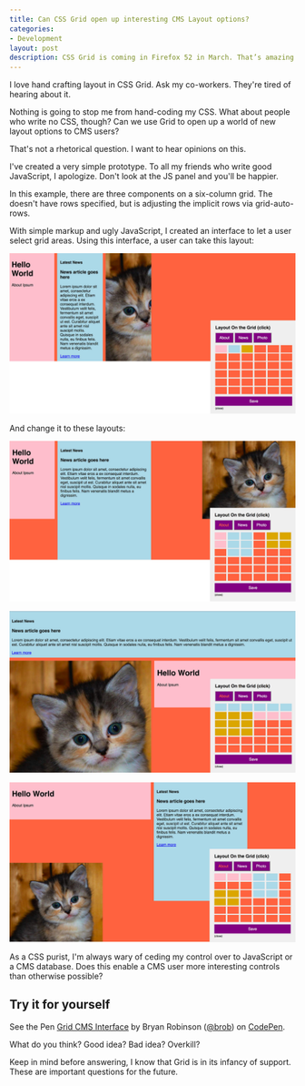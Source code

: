```yaml
---
title: Can CSS Grid open up interesting CMS Layout options?
categories:
- Development
layout: post
description: CSS Grid is coming in Firefox 52 in March. That’s amazing. It could overshadow a few small improvements that are also coming in the release. The Box-Alignment module is getting a couple new features, as well.
---
```


I love hand crafting layout in CSS Grid. Ask my co-workers. They're tired of hearing about it.

Nothing is going to stop me from hand-coding my CSS. What about people who write no CSS, though? Can we use Grid to open up a world of new layout options to CMS users?

That's not a rhetorical question. I want to hear opinions on this.

I've created a very simple prototype. To all my friends who write good JavaScript, I apologize. Don't look at the JS panel and you'll be happier.

In this example, there are three components on a six-column grid. The doesn't have rows specified, but is adjusting the implicit rows via grid-auto-rows.

With simple markup and ugly JavaScript, I created an interface to let a user select grid areas. Using this interface, a user can take this layout:

![The starting point for the grid](/images/blog/cms-grid/grid-start.jpg)

And change it to these layouts:

![Changing the layout based on user input](/images/blog/cms-grid/grid-2.jpg)

![Changing the layout based on user input](/images/blog/cms-grid/grid-3.jpg)

![Changing the layout based on user input](/images/blog/cms-grid/grid-4.jpg)



As a CSS purist, I'm always wary of ceding my control over to JavaScript or a CMS database. Does this enable a CMS user more interesting controls than otherwise possible?

## Try it for yourself

<p data-height="600" data-theme-id="26704" data-slug-hash="QpqNVq" data-default-tab="result" data-user="brob" data-embed-version="2" data-pen-title="Grid CMS Interface" class="codepen">See the Pen <a href="http://codepen.io/brob/pen/QpqNVq/">Grid CMS Interface</a> by Bryan Robinson (<a href="http://codepen.io/brob">@brob</a>) on <a href="http://codepen.io">CodePen</a>.</p>
<script async src="https://production-assets.codepen.io/assets/embed/ei.js"></script>


What do you think? Good idea? Bad idea? Overkill?

Keep in mind before answering, I know that Grid is in its infancy of support. These are important questions for the future.
